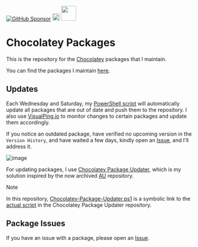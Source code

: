 [![GitHub Sponsor](https://img.shields.io/github/sponsors/asheroto?label=Sponsor&logo=GitHub)](https://github.com/sponsors/asheroto?frequency=one-time&sponsor=asheroto)
<a href="https://ko-fi.com/asheroto"><img src="https://ko-fi.com/img/githubbutton_sm.svg" alt="Ko-Fi Button" height="20px"></a>
<a href="https://www.buymeacoffee.com/asheroto"><img src="https://img.buymeacoffee.com/button-api/?text=Buy me a coffee&emoji=&slug=seb6596&button_colour=FFDD00&font_colour=000000&font_family=Lato&outline_colour=000000&coffee_colour=ffffff](https://img.buymeacoffee.com/button-api/?text=Buy%20me%20a%20coffee&emoji=&slug=asheroto&button_colour=FFDD00&font_colour=000000&font_family=Lato&outline_colour=000000&coffee_colour=ffffff)" height="40px"></a>

# Chocolatey Packages

This is the repository for the [Chocolatey](https://chocolatey.org/) packages that I maintain.

You can find the packages I maintain [here](https://community.chocolatey.org/profiles/asheroto).

## Updates

Each Wednesday and Saturday, my [PowerShell script](https://github.com/asheroto/ChocolateyPackages/blob/master/UpdateAll.ps1) will automatically update all packages that are out of date and push them to the repository. I also use [VisualPing.io](https://visualping.io) to monitor changes to certain packages and update them accordingly.

If you notice an outdated package, have verified no upcoming version in the `Version History`, and have waited a few days, kindly open an [Issue](../../issues), and I'll address it.

![image](https://github.com/asheroto/ChocolateyPackages/assets/49938263/d64649db-1b5f-4f8b-aae3-37313e4adb8f)

For updating packages, I use [Chocolatey Package Updater](https://github.com/asheroto/Chocolatey-Package-Updater), which is my solution inspired by the now archived [AU](https://github.com/majkinetor/au) repository.

> [!NOTE]
> In this repository, [Chocolatey-Package-Updater.ps1](https://github.com/asheroto/ChocolateyPackages/blob/master/Chocolatey-Package-Updater.ps1) is a symbolic link to the [actual script](https://github.com/asheroto/Chocolatey-Package-Updater/blob/main/Chocolatey-Package-Updater.ps1) in the Chocolatey Package Updater repository.

## Package Issues

If you have an issue with a package, please open an [Issue](../../issues).